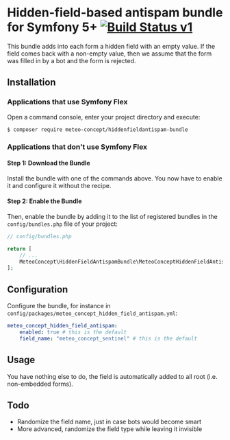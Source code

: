 Hidden-field-based antispam bundle for Symfony 5+ [![Build Status v1](https://api.travis-ci.com/Meteo-Concept/hiddenfieldantispam-bundle.svg?branch=main)](https://api.travis-ci.com/Meteo-Concept/hiddenfieldantispam-bundle.svg?branch=main)
============

This bundle adds into each form a hidden field with an empty value.
If the field comes back with a non-empty value, then we assume that
the form was filled in by a bot and the form is rejected.

Installation
----------


### Applications that use Symfony Flex

Open a command console, enter your project directory and execute:

```console
$ composer require meteo-concept/hiddenfieldantispam-bundle
```


### Applications that don't use Symfony Flex

#### Step 1: Download the Bundle

Install the bundle with one of the commands above. You now have to enable
it and configure it without the recipe.

#### Step 2: Enable the Bundle

Then, enable the bundle by adding it to the list of registered bundles
in the `config/bundles.php` file of your project:

```php
// config/bundles.php

return [
    // ...
    MeteoConcept\HiddenFieldAntispamBundle\MeteoConceptHiddenFieldAntispamBundle::class => ['all' => true],
];
```

Configuration
------

Configure the bundle, for instance in
`config/packages/meteo_concept_hidden_field_antispam.yml`:

```yaml
meteo_concept_hidden_field_antispam:
    enabled: true # this is the default
    field_name: "meteo_concept_sentinel" # this is the default
```

Usage
------

You have nothing else to do, the field is automatically added to all root (i.e.
non-embedded forms).


Todo
----

* Randomize the field name, just in case bots would become smart
* More advanced, randomize the field type while leaving it invisible
